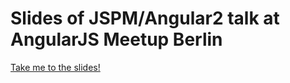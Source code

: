 # Slides of JSPM/Angular2 talk at AngularJS Meetup Berlin

[Take me to the slides!](http://andrenarchy.github.io/2016-04-13-jspm-angular2-slides/)
